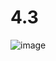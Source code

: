 # 4.3
![image](https://github.com/weelilbugger/4.3/assets/114624859/afc9d717-421c-40e7-b6ab-5f93060e2974)

